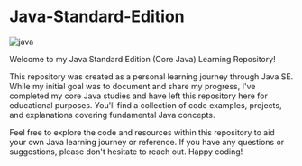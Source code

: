 # Java-Standard-Edition


![java](https://github.com/sandeep-patel13/java-standard-edition/assets/94903157/b9a72853-f281-4c72-b2d4-75a1ec83685d)

Welcome to my Java Standard Edition (Core Java) Learning Repository!

This repository was created as a personal learning journey through Java SE. While my initial goal was to document and share my progress, I've completed my core Java studies and have left this repository here for educational purposes. You'll find a collection of code examples, projects, and explanations covering fundamental Java concepts.

Feel free to explore the code and resources within this repository to aid your own Java learning journey or reference. If you have any questions or suggestions, please don't hesitate to reach out. Happy coding!

